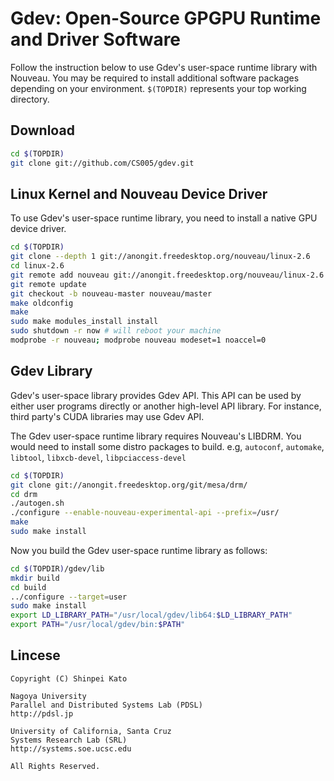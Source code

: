 # Gdev: Open-Source GPGPU Runtime and Driver Software

Follow the instruction below to use Gdev's user-space runtime library
with Nouveau. You may be required to install additional software
packages depending on your environment. `$(TOPDIR)` represents your top
working directory.

## Download

```sh
cd $(TOPDIR)
git clone git://github.com/CS005/gdev.git
```

## Linux Kernel and Nouveau Device Driver

To use Gdev's user-space runtime library, you need to install a
native GPU device driver.

```sh
cd $(TOPDIR)
git clone --depth 1 git://anongit.freedesktop.org/nouveau/linux-2.6
cd linux-2.6
git remote add nouveau git://anongit.freedesktop.org/nouveau/linux-2.6
git remote update
git checkout -b nouveau-master nouveau/master
make oldconfig
make
sudo make modules_install install
sudo shutdown -r now # will reboot your machine
modprobe -r nouveau; modprobe nouveau modeset=1 noaccel=0
```

## Gdev Library

Gdev's user-space library provides Gdev API. This API can be used
by either user programs directly or another high-level API library.
For instance, third party's CUDA libraries may use Gdev API.

The Gdev user-space runtime library requires Nouveau's LIBDRM.
You would need to install some distro packages to build.
e.g, `autoconf`, `automake`, `libtool`, `libxcb-devel`, `libpciaccess-devel`

```sh
cd $(TOPDIR)
git clone git://anongit.freedesktop.org/git/mesa/drm/
cd drm
./autogen.sh
./configure --enable-nouveau-experimental-api --prefix=/usr/
make
sudo make install
```

Now you build the Gdev user-space runtime library as follows:

```sh
cd $(TOPDIR)/gdev/lib
mkdir build
cd build
../configure --target=user
sudo make install
export LD_LIBRARY_PATH="/usr/local/gdev/lib64:$LD_LIBRARY_PATH"
export PATH="/usr/local/gdev/bin:$PATH"
```

## Lincese
```
Copyright (C) Shinpei Kato

Nagoya University
Parallel and Distributed Systems Lab (PDSL)
http://pdsl.jp

University of California, Santa Cruz
Systems Research Lab (SRL)
http://systems.soe.ucsc.edu

All Rights Reserved.
```

